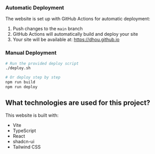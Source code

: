 ### Automatic Deployment
The website is set up with GitHub Actions for automatic deployment:
1. Push changes to the `main` branch
2. GitHub Actions will automatically build and deploy your site
3. Your site will be available at: https://dhou.github.io

### Manual Deployment
```sh
# Run the provided deploy script
./deploy.sh

# Or deploy step by step
npm run build
npm run deploy
```

## What technologies are used for this project?

This website is built with:

- Vite
- TypeScript
- React
- shadcn-ui
- Tailwind CSS
